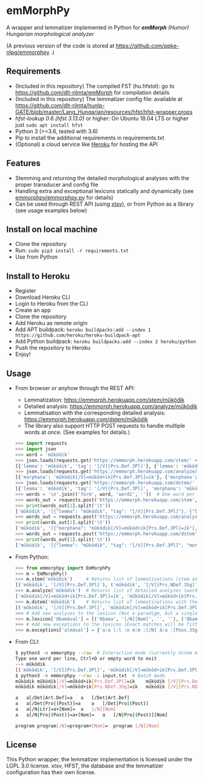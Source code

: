 # emMorphPy
A wrapper and lemmatizer implemented in Python for ___emMorph__ (Humor) Hungarian morphological analyzer_ 

(A previous version of the code is stored at https://github.com/ppke-nlpg/emmorphpy .)

## Requirements

  - (Included in this repository) The compiled FST (hu.hfstol): go to https://github.com/dlt-rilmta/emMorph for compilation details
  - (Included in this repository) The lemmatizer config file: available at https://github.com/dlt-rilmta/hunlp-GATE/blob/master/Lang_Hungarian/resources/hfst/hfst-wrapper.props
  - _hfst-lookup 0.6 (hfst 3.13.0)_ or higher: On Ubuntu 18.04 LTS or higher just `sudo apt install hfst`
  - Python 3 (>=3.6, tested with 3.6)
  - Pip to install the additional requirements in requirements.txt
  - (Optional) a cloud service like [Heroku](https://heroku.com) for hosting the API

## Features
 - Stemming and returning the detailed morphological analyses with the proper transducer and config file
 - Handling extra and exceptional lexicons statically and dynamically (see [emmorphpy/emmorphpy.py](https://github.com/dlt-rilmta/emmorphpy/blob/master/emmorphpy/emmorphpy.py) for details)
 - Can be used through REST API (using [xtsv](https://github.com/dlt-rilmta/xtsv)), or from Python as a library (see usage examples below)

## Install on local machine

  - Clone the repository
  - Run: `sudo pip3 install -r requirements.txt`
  - Use from Python

## Install to Heroku

  - Register
  - Download Heroku CLI
  - Login to Heroku from the CLI
  - Create an app
  - Clone the repository
  - Add Heroku as remote origin
  - Add APT buildpack: `heroku buildpacks:add --index 1 https://github.com/heroku/heroku-buildpack-apt`
  - Add Python buildpack: `heroku buildpacks:add --index 2 heroku/python`
  - Push the repository to Heroku
  - Enjoy!

## Usage

  - From browser or anyhow through the REST API:
     - Lemmatization: https://emmorph.herokuapp.com/stem/működik
     - Detailed analysis: https://emmorph.herokuapp.com/analyze/működik
     - Lemmatisation with the corresponding detailed analysis: https://emmorph.herokuapp.com/dstem/működik
     - The library also support HTTP POST requests to handle multiple words at once. (See examples for details.)

	```python
	>>> import requests
	>>> import json
	>>> word = 'működik'
	>>> json.loads(requests.get('https://emmorph.herokuapp.com/stem/' + word).text)[word]
	[{'lemma': 'működik', 'tag': '[/V][Prs.Def.3Pl]'}, {'lemma': 'működik', 'tag': '[/V][Prs.NDef.3Sg]'}]
	>>> json.loads(requests.get('https://emmorph.herokuapp.com/analyze/' + word).text)[word]
	[{'morphana': 'működik[/V]=működ+ik[Prs.Def.3Pl]=ik'}, {'morphana': 'működik[/V]=működ+ik[Prs.NDef.3Sg]=ik'}]
	>>> json.loads(requests.get('https://emmorph.herokuapp.com/dstem/' + word).text)[word]
    [{'lemma': 'működik', 'tag': '[/V][Prs.Def.3Pl]', 'morphana': 'működik[/V]=működ+ik[Prs.Def.3Pl]=ik', 'readable': 'működik[/V]=működ + ik[Prs.Def.3Pl]', 'twolevel': 'm:m ű:ű k:k ö:ö d:d :i :k :[/V] i:i k:k :[Prs.Def.3Pl]'}, {'lemma': 'működik', 'tag': '[/V][Prs.NDef.3Sg]', 'morphana': 'működik[/V]=működ+ik[Prs.NDef.3Sg]=ik', 'readable': 'működik[/V]=működ + ik[Prs.NDef.3Sg]', 'twolevel': 'm:m ű:ű k:k ö:ö d:d :i :k :[/V] i:i k:k :[Prs.NDef.3Sg]'}]
	>>> words = '\n'.join(('form', word, 'word2', ''))  # One word per line (first line is header, trailing newline is needed!)
	>>> words_out = requests.post('https://emmorph.herokuapp.com/stem', files={'file': words}).text.split('\n')
	>>> print(words_out[1].split('\t'))
	['működik', '[{"lemma": "működik", "tag": "[/V][Prs.Def.3Pl]"}, {"lemma": "működik", "tag": "[/V][Prs.NDef.3Sg]"}]']
	>>> words_out = requests.post('https://emmorph.herokuapp.com/analyze', files={'file': words}).text.split('\n')
	>>> print(words_out[1].split('\t'))
	['működik', '[{"morphana": "működik[/V]=működ+ik[Prs.Def.3Pl]=ik"}, {"morphana": "működik[/V]=működ+ik[Prs.NDef.3Sg]=ik"}]']
    >>> words_out = requests.post('https://emmorph.herokuapp.com/dstem', files={'file': words}).text.split('\n')
	>>> print(words_out[1].split('\t'))
	['működik', '[{"lemma": "működik", "tag": "[/V][Prs.Def.3Pl]", "morphana": "működik[/V]=működ+ik[Prs.Def.3Pl]=ik", "readable": "működik[/V]=működ + ik[Prs.Def.3Pl]", "twolevel": "m:m ű:ű k:k ö:ö d:d :i :k :[/V] i:i k:k :[Prs.Def.3Pl]"}, {"lemma": "működik", "tag": "[/V][Prs.NDef.3Sg]", "morphana": "működik[/V]=működ+ik[Prs.NDef.3Sg]=ik", "readable": "működik[/V]=működ + ik[Prs.NDef.3Sg]", "twolevel": "m:m ű:ű k:k ö:ö d:d :i :k :[/V] i:i k:k :[Prs.NDef.3Sg]"}]']
	```
 
  - From Python:

	```python
	>>> from emmorphpy import EmMorphPy
	>>> m = EmMorphPy()
	>>> m.stem('működik')     # Returns list of lemmatisations (stem and tag pairs)
	[('működik', '[/V][Prs.Def.3Pl]'), ('működik', '[/V][Prs.NDef.3Sg]')]
	>>> m.analyze('működik')  # Returns list of detailed analyzes (word by morphemes)
	['működik[/V]=működ+ik[Prs.Def.3Pl]=ik', 'működik[/V]=működ+ik[Prs.NDef.3Sg]=ik']
	>>> m.dstem('működik')    # Returns list of lemmatisations with the corresponding detailed analyzes (stem, tag and detailed analyzes triples)
	[('működik', '[/V][Prs.Def.3Pl]', 'működik[/V]=működ+ik[Prs.Def.3Pl]=ik', 'működik[/V]=működ + ik[Prs.Def.3Pl]', 'm:m ű:ű k:k ö:ö d:d :i :k :[/V] i:i k:k :[Prs.Def.3Pl]'), ('működik', '[/V][Prs.NDef.3Sg]', 'működik[/V]=működ+ik[Prs.NDef.3Sg]=ik', 'működik[/V]=működ + ik[Prs.NDef.3Sg]', 'm:m ű:ű k:k ö:ö d:d :i :k :[/V] i:i k:k :[Prs.NDef.3Sg]')]
	>>> # Add new analyses to the lexicon (Not a paradigm, but a single analysis!) Format: [('STEM', 'TAG', 'DETAILED_ANALYSIS', 'HFST-OUTPUT')]
	>>> m.lexicon['Obamával'] = [('Obama', '[/N][Nom]', '', ''), ('Obam', '[/N][Nom]', '', ''), ('Obamá', '[/N][Nom]', '', '')]
	>>> # Add new exceptions to the lexicon (Exact matches will be filtered out ASAP!) Format: ('HFST-OUTPUT')
	>>> m.exceptions['almával'] = {'a:a l:l :o m:m :[/N] á:a :[Poss.3Sg] v:v a:a l:l :[Ins]'}  
	```
 
 - From CLI:

	```bash
	$ python3 -m emmorphpy --raw  # Interactive mode (currently dstem mode only)
	Type one word per line, Ctrl+D or empty word to exit
	--> működik
	[('működik', '[/V][Prs.Def.3Pl]', 'működik[/V]=működ+ik[Prs.Def.3Pl]=ik', 'működik[/V]=működ + ik[Prs.Def.3Pl]', 'm:m ű:ű k:k ö:ö d:d :i :k :[/V] i:i k:k :[Prs.Def.3Pl]'), ('működik', '[/V][Prs.NDef.3Sg]', 'működik[/V]=működ+ik[Prs.NDef.3Sg]=ik', 'működik[/V]=működ + ik[Prs.NDef.3Sg]', 'm:m ű:ű k:k ö:ö d:d :i :k :[/V] i:i k:k :[Prs.NDef.3Sg]')]
	$ python3 -m emmorphpy --raw -i input.txt  # Batch mode
	működik	működik[/V]=működ+ik[Prs.Def.3Pl]=ik	működik	[/V][Prs.Def.3Pl]
	működik	működik[/V]=működ+ik[Prs.NDef.3Sg]=ik	működik	[/V][Prs.NDef.3Sg]
	
	a	a[/Det|Art.Def]=a	a	[/Det|Art.Def]
	a	a[/Det|Pro|(Post)]=a	a	[/Det|Pro|(Post)]
	a	a[/N|Ltr]=a+[Nom]=	a	[/N][Nom]
	a	a[/N|Pro|(Post)]=a+[Nom]=	a	[/N|Pro|(Post)][Nom]
	
	program	program[/N]=program+[Nom]=	program	[/N][Nom]

	```

## License

This Python wrapper, the lemmatizer implementation is licensed under the LGPL 3.0 license.
xtsv, HFST, the database and the lemmatizer configuration has their own license.
